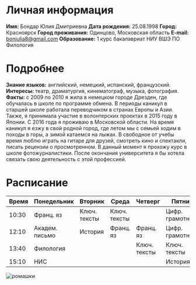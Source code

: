 # Личная информация
**Имя:** Бондар Юлия Дмитриевна
**Дата рождения:** 25.08.1998
**Город:** Красноярск
**Город проживания:** Одинцово, Московская область
**E-mail:** [bonjulia8@gmail.com](bonjulia8@gmail.com)
**Образование:** 1 курс бакалавриат НИУ ВШЭ ПО Филология

# Подробнее
**Знание языков:** английский, немецкий, испанский, французский.
**Интересы:** театр, драматургия, кинематограф, музыка, фотография.
**Факты:** с 2009 по 2010 я жила в немецком городе Дрезден, где обучалась в школе по программе обмена. В периоды каникул в старшей школе работала переводчиком в странах Европы и Азии. Также, я принимала участие в волонтерских проектах в 2015 году в Японии. С 2016 года я проживаю в Московской области. На время каникул я езжу в свой родной город, где летом мы с семьей ходим в походы в горы, а зимой катаемся на лыжах. В свободное от учебы время люблю играть на гитаре для друзей, смотреть кино и спектакли, писать рецензии о просмотренном. В данный момент я прохожу курс в школе фотожурналистики. После окончания университета я бы хотела связать свою деятельность с этой профессией.

# **Расписание**

| Время | Понедельник | Вторник | Среда | Четверг | Пятница
| ------------- | ------------- | ----- | --------- | ------- | ------ |
| 10:30 | Франц. яз | Ключ. тексты | Ключ. тексты | | Цифр. грамотность |
| 12:10 | Академ. письмо | История | Франц. яз | Франц. яз | Цифр. грамотность |
| 13:40 | Филология | | | Ключ. тексты | Ключ. тексты |
| 15:10 | НИС | | | | История |



![ромашки](https://rastenievod.com/wp-content/uploads/2017/04/3-17.jpg)
